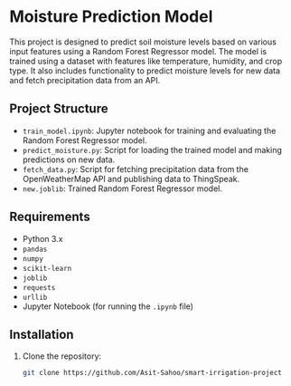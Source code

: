 # Moisture Prediction Model

This project is designed to predict soil moisture levels based on various input features using a Random Forest Regressor model. The model is trained using a dataset with features like temperature, humidity, and crop type. It also includes functionality to predict moisture levels for new data and fetch precipitation data from an API.

## Project Structure

- `train_model.ipynb`: Jupyter notebook for training and evaluating the Random Forest Regressor model.
- `predict_moisture.py`: Script for loading the trained model and making predictions on new data.
- `fetch_data.py`: Script for fetching precipitation data from the OpenWeatherMap API and publishing data to ThingSpeak.
- `new.joblib`: Trained Random Forest Regressor model.

## Requirements

- Python 3.x
- `pandas`
- `numpy`
- `scikit-learn`
- `joblib`
- `requests`
- `urllib`
- Jupyter Notebook (for running the `.ipynb` file)

## Installation

1. Clone the repository:

   ```bash
   git clone https://github.com/Asit-Sahoo/smart-irrigation-project
   
